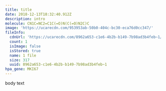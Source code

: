 ```yaml
---
title: title
date: 2018-12-13T18:32:40.912Z
description: intro
molecule: CN1C=NC2=C1C(=O)N(C(=O)N2C)C
image: 'https://ucarecdn.com/953953ab-50b0-404c-bc30-eca76d0cc347/'
fileInfo:
  cdnUrl: 'https://ucarecdn.com/8962a653-c1e6-4b2b-b149-7b98ad3b4feb~1/'
  count: 1
  isImage: false
  isStored: true
  name: 1 file
  size: 317
  uuid: 8962a653-c1e6-4b2b-b149-7b98ad3b4feb~1
hpa_gene: MKI67
---
```

body text

